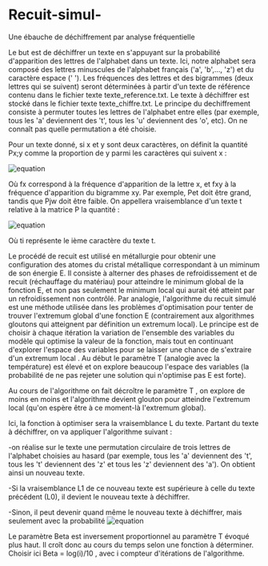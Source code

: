 # Recuit-simul-
Une ébauche de déchiffrement par analyse fréquentielle

Le but est de déchiffrer un texte en s'appuyant sur la probabilité d'apparition des lettres de l'alphabet dans un texte. 
Ici, notre alphabet sera composé des lettres minuscules de l'alphabet français ('a', 'b',..., 'z') et du caractère espace (' '). 
Les fréquences des lettres et des bigrammes (deux lettres qui se suivent) seront déterminées à partir d'un texte de référence contenu dans le fichier texte texte_reference.txt.
Le texte à déchiffrer est stocké dans le fichier texte texte_chiffre.txt. Le principe du dechiffrement
consiste à permuter toutes les lettres de l'alphabet entre elles (par exemple, tous les 'a' deviennent des 't', tous les 'u' deviennent des 'o', etc). On ne connaît pas quelle permutation a été choisie. 


Pour un texte donné, si x et y sont deux caractères, on définit la quantité Px;y comme la proportion de y parmi les caractères qui suivent x : 

![equation](http://www.sciweavers.org/upload/Tex2Img_1615581681/render.png)

Où fx correspond à la fréquence d'apparition de la lettre x, et fxy à la fréquence d'apparition du
bigramme xy. Par exemple, Pet doit être grand, tandis que Pjw doit être faible. 
On appellera vraisemblance d'un texte t relative à la matrice P la quantité : 

![equation](http://www.sciweavers.org/download/Tex2Img_1615582284.jpg)

Où ti représente le ième caractère du texte t. 


Le procédé de recuit est utilisé en métallurgie pour obtenir une configuration des atomes du cristal métallique correspondant à un miminum de son énergie E. 
Il consiste à alterner des phases de refroidissement et de recuit (réchauffage du matériau) pour atteindre le minimum global de la fonction E, et non pas seulement le minimum local qui aurait été atteint par un refroidissement non contrôlé. 
Par analogie, l'algorithme du recuit simulé est une méthode utilisée dans les problèmes d'optimisation pour tenter de trouver l'extremum global d'une fonction E (contrairement aux algorithmes
gloutons qui atteignent par définition un extremum local). Le principe est de choisir à chaque itération la variation de l'ensemble des variables du modèle qui optimise la valeur de la fonction, mais tout en continuant d'explorer l'espace des variables pour se laisser une chance de s'extraire
d'un extremum local . Au début le paramètre T (analogie avec la température) est élevé et on explore beaucoup l'espace
des variables (la probabilité de ne pas rejeter une solution qui n'optimise pas E est forte).

Au cours de l'algorithme on fait décroître le paramètre T , on explore de moins en moins et l'algorithme
devient glouton pour atteindre l'extremum local (qu'on espère être à ce moment-là l'extremum
global).

Ici, la fonction à optimiser sera la vraisemblance L du texte. 
Partant du texte à déchiffrer, on va
appliquer l'algorithme suivant : 

-on réalise sur le texte une permutation circulaire de trois lettres de l'alphabet choisies au
hasard (par exemple, tous les 'a' deviennent des 't', tous les 't' deviennent des 'z' et
tous les 'z' deviennent des 'a'). 
On obtient ainsi un nouveau texte. 

-Si la vraisemblance L1 de ce nouveau texte est supérieure à celle du texte précédent (L0),
il devient le nouveau texte à déchiffrer. 

-Sinon, il peut devenir quand même le nouveau texte à déchiffrer, mais seulement avec la
probabilité ![equation](http://www.sciweavers.org/download/Tex2Img_1615582434.jpg)

Le paramètre Beta est inversement proportionnel au paramètre T évoqué plus haut. Il
croît donc au cours du temps selon une fonction à déterminer. Choisir ici Beta = log(i)/10
, avec i compteur d'itérations de l'algorithme.
